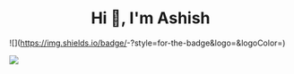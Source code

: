 <h1 align="center">Hi 👋, I'm Ashish</h1>

![<Badge Name>](https://img.shields.io/badge/<Badge Text>-<Background Color>?style=for-the-badge&logo=<Icon Name>&logoColor=<Logo Color>)

<a href="https://visitcount.itsvg.in">
  <img src="https://visitcount.itsvg.in/api?id=AKA-Ashish&label=Profile%20Views&color=0&pretty=false" />
</a>





